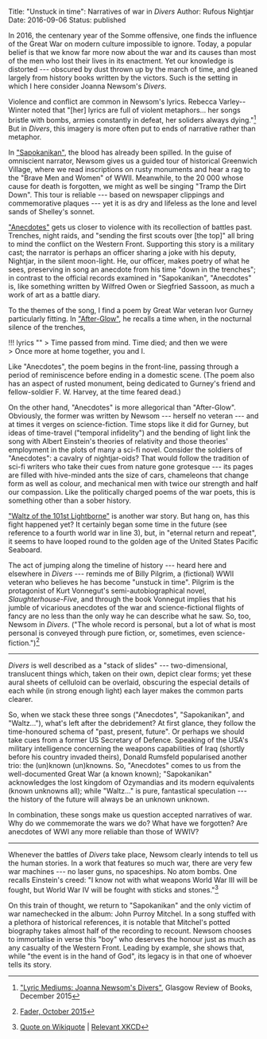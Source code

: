 Title: "Unstuck in time": Narratives of war in <i>Divers</i>
Author: Rufous Nightjar
Date: 2016-09-06
Status: published

In 2016, the centenary year of the Somme offensive, one finds the influence of the Great War on modern culture impossible to ignore. Today, a popular belief is that we know far more now about the war and its causes than most of the men who lost their lives in its enactment. Yet our knowledge is distorted --- obscured by dust thrown up by the march of time, and gleaned largely from history books written by the victors. Such is the setting in which I here consider Joanna Newsom's *Divers*.

Violence and conflict are common in Newsom's lyrics. Rebecca Varley--Winter noted that "[her] lyrics are full of violent metaphors... her songs bristle with bombs, armies constantly in defeat, her soliders always dying."[^5] But in *Divers*, this imagery is more often put to ends of narrative rather than metaphor.

In ["Sapokanikan"][], the blood has already been spilled. In the guise of omniscient narrator, Newsom gives us a guided tour of historical Greenwich Village, where we read inscriptions on rusty monuments and hear a rag to the "Brave Men and Women" of WWII. Meanwhile, to the 20 000 whose cause for death is forgotten, we might as well be singing "Tramp the Dirt Down". This tour is reliable --- based on newspaper clippings and commemorative plaques --- yet it is as dry and lifeless as the lone and level sands of Shelley's sonnet.

["Anecdotes"][] gets us closer to violence with its recollection of battles past. Trenches, night raids, and "sending the first scouts over [the top]" all bring to mind the conflict on the Western Front. Supporting this story is a military cast; the narrator is perhaps an officer sharing a joke with his deputy, Nightjar, in the silent moon-light. He, our officer, makes poetry of what he sees, preserving in song an anecdote from his time "down in the trenches"; in contrast to the official records examined in "Sapokanikan", "Anecdotes" is, like something written by Wilfred Owen or Siegfried Sassoon, as much a work of art as a battle diary.

To the themes of the song, I find a poem by Great War veteran Ivor Gurney particularly fitting. In ["After-Glow"][], he recalls a time when, in the nocturnal silence of the trenches,

!!! lyrics ""
	> Time passed from mind. Time died; and then we were  
	> Once more at home together, you and I.
	
Like "Anecdotes", the poem begins in the front-line, passing through a period of reminiscence before ending in a domestic scene. (The poem also has an aspect of rusted monument, being dedicated to Gurney's friend and fellow-soldier F. W. Harvey, at the time feared dead.)

On the other hand, "Anecdotes" is more allegorical than "After-Glow". Obviously, the former was written by Newsom --- herself no veteran --- and at times it verges on science-fiction. Time stops like it did for Gurney, but ideas of time-travel ("temporal infidelity") and the bending of light link the song with Albert Einstein's theories of relativity and those theories' employment in the plots of many a sci-fi novel. Consider the soldiers of "Anecdotes": a cavalry of nightjar-oids? That would follow the tradition of sci-fi writers who take their cues from nature gone grotesque --- its pages are filled with hive-minded ants the size of cars, chameleons that change form as well as colour, and mechanical men with twice our strength and half our compassion. Like the politically charged poems of the war poets, this is something other than a sober history.

["Waltz of the 101st Lightborne"][] is another war story. But hang on, has this fight happened yet? It certainly began some time in the future (see reference to a fourth world war in line 3), but, in "eternal return and repeat", it seems to have looped round to the golden age of the United States Pacific Seaboard.

The act of jumping along the timeline of history --- heard here and elsewhere in *Divers* --- reminds me of Billy Pilgrim, a (fictional) WWII veteran who believes he has become "unstuck in time". Pilgrim is the protagonist of Kurt Vonnegut's semi-autobiographical novel, *Slaughterhouse-Five*, and through the book Vonnegut implies that his jumble of vicarious anecdotes of the war and science-fictional flights of fancy are no less than the only way he can describe what he saw. So, too, Newsom in *Divers*. ("The whole record is personal, but a lot of what is most personal is conveyed through pure fiction, or, sometimes, even science-fiction.")[^6]

***

*Divers* is well described as a "stack of slides" --- two-dimensional, translucent things which, taken on their own, depict clear forms; yet these aural sheets of celluloid can be overlaid, obscuring the especial details of each while (in strong enough light) each layer makes the common parts clearer.

So, when we stack these three songs ("Anecdotes", "Sapokanikan", and "Waltz..."), what's left after the debridement? At first glance, they follow the time-honoured schema of "past, present, future". Or perhaps we should take cues from a former US Secretary of Defence. Speaking of the USA's military intelligence concerning the weapons capabilities of Iraq (shortly before his country invaded theirs), Donald Rumsfeld popularised another trio: the (un)known (un)knowns. So, "Anecdotes" comes to us from the well-documented Great War (a known known); "Sapokanikan" acknowledges the lost kingdom of Ozymandias and its modern equivalents (known unknowns all); while "Waltz..." is pure, fantastical speculation --- the history of the future will always be an unknown unknown.

In combination, these songs make us question accepted narratives of war. Why do we commemorate the wars we do? What have we forgotten? Are anecdotes of WWI any more reliable than those of WWIV?

***

Whenever the battles of *Divers* take place, Newsom clearly intends to tell us the human stories. In a work that features so much war, there are very few war machines --- no laser guns, no spaceships. No atom bombs. One recalls Einstein's creed: "I know not with what weapons World War III will be fought, but World War IV will be fought with sticks and stones."[^3]

On this train of thought, we return to "Sapokanikan" and the only victim of war namechecked in the album: John Purroy Mitchel. In a song stuffed with a plethora of historical references, it is notable that Mitchel's potted biography takes almost half of the recording to recount. Newsom chooses to immortalise in verse this "boy" who deserves the honour just as much as any casualty of the Western Front. Leading by example, she shows that, while "the event is in the hand of God", its legacy is in that one of whoever tells its story.

[^3]: [Quote on Wikiquote](https://en.wikiquote.org/wiki/World_War_III) | [Relevant XKCD](https://xkcd.com/1687/)

[^5]: ["Lyric Mediums: Joanna Newsom's Divers"](https://glasgowreviewofbooks.com/2015/12/10/lyric-mediums-joanna-newsoms-divers/), Glasgow Review of Books, December 2015

[^6]: [Fader, October 2015](http://www.thefader.com/2015/10/19/joanna-newsom-divers-interview) 

["After-Glow"]: https://www.poetryfoundation.org/poems-and-poets/poems/detail/57248

["Sapokanikan"]: {filename}../pages/Divers/sapokanikan.md

["Anecdotes"]: {filename}../pages/Divers/anecdotes.md

["Waltz of the 101st Lightborne"]: {filename}../pages/Divers/waltzofthe101stlightborne.md

